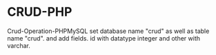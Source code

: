 # CRUD-PHP
Crud-Operation-PHPMySQL
set database name "crud" as well as table name "crud".
and add fields. id with datatype integer and other with varchar.
